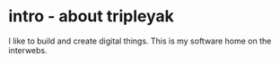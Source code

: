 # intro - about tripleyak
I like to build and create digital things. This is my software home on the interwebs.
